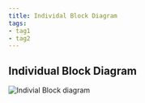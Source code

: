 ```yaml
---
title: Individal Block Diagram
tags:
- tag1
- tag2
---
```



## Individual Block Diagram 

![Indivial Block diagram ]([individual-block-diagram.png](https://github.com/Ludael02/gael_chavez.github.io/blob/main/Gael%20Chavez%20Block%20Diagram.drawio.png))
